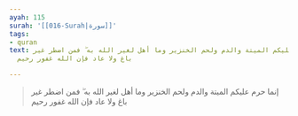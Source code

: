 ```yaml
---
ayah: 115
surah: '[[016-Surah|سورة]]'
tags:
- quran
text: إنما حرم عليكم الميتة والدم ولحم الخنزير وما أهل لغير الله به ۖ فمن اضطر غير
  باغ ولا عاد فإن الله غفور رحيم

---
```

> إنما حرم عليكم الميتة والدم ولحم الخنزير وما أهل لغير الله به ۖ فمن اضطر غير باغ ولا عاد فإن الله غفور رحيم

